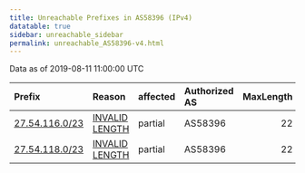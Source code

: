 ```yaml
---
title: Unreachable Prefixes in AS58396 (IPv4)
datatable: true
sidebar: unreachable_sidebar
permalink: unreachable_AS58396-v4.html
---
```


Data as of 2019-08-11 11:00:00 UTC


<div class="datatable-begin"></div>

| Prefix                                                 | Reason                                                                                                   | affected   | Authorized AS   |   MaxLength | Anchor                                       |   unreachable /24s |
|:-------------------------------------------------------|:---------------------------------------------------------------------------------------------------------|:-----------|:----------------|------------:|:---------------------------------------------|-------------------:|
| [27.54.116.0/23](https://stat.ripe.net/27.54.116.0/23) | [INVALID LENGTH](https://rpki-validator.ripe.net/announcement-preview?asn=AS58396&prefix=27.54.116.0/23) | partial    | AS58396         |          22 | [APNIC](unreachable_APNIC_RPKI_Root-v4.html) |                  2 |
| [27.54.118.0/23](https://stat.ripe.net/27.54.118.0/23) | [INVALID LENGTH](https://rpki-validator.ripe.net/announcement-preview?asn=AS58396&prefix=27.54.118.0/23) | partial    | AS58396         |          22 | [APNIC](unreachable_APNIC_RPKI_Root-v4.html) |                  2 |

<div class="datatable-end"></div>